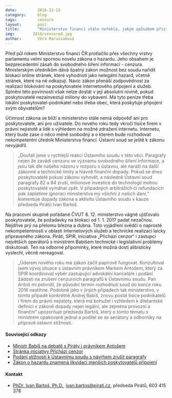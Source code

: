 ```yaml
---
date:         2016-12-15
category:     blog
tags:         cenzura
layout:       post
title:        "Ministerstvo financí stále neřeklo, jakým způsobem přistoupí k cenzurním paragrafům loterijního zákona" 
img:        2016/censored.jpg
author:       Věra Marušiaková
---
```


Před půl rokem Ministerstvo financí ČR protlačilo přes všechny vrstvy parlamentu velmi spornou novelu zákona o hazardu. Jeho obsahem je bezprecedentní zásah do svobodného šíření informací - cenzura. Ministerským úředníkům dává špatný zákon možnost bez soudu nařídit blokaci online stránek, které vyhodnotí jako nelegální hazard, včetně stránek, které na ně odkazují. Navíc zákon přenáší zodpovědnost za realizaci blokování na poskytovatele internetového připojení a služeb. Splnění této povinnosti však nelze dostát v její absolutní rovině, pokud poskytovatelé nezainvestují miliony do vybavení. Má tyto peníze třeba lokální poskytovatel-podnikatel nebo třeba obec, která poskytuje připojení svým obyvatelům?

Účinnost zákona se blíží a ministerstvo stále nemá odpověď ani pro poskytovatele, ani pro uživatele. Do nového roku tedy vkročí tisíce firem v právní nejistotě a lidé s výhledem na možné zdražení internetu. Internetu, který bude zase o něco méně svobodný a o kterém bude rozhodovat nekompetentní úředník Ministerstva financí. Ústavní soud se ještě k zákonu nevyjádřil.

> „Doufali jsme v rychlejší reakci Ústavního soudu v této věci. Paragrafy nejen že zavádí cenzuru ve významu svobodného šíření informace, a jsou tak dle našeho názoru v rozporu s ústavou, ale naráží na další zákonné a technické limity a hlavně finanční dopady. Pokud se dnes poskytovatelé pokusí zákonu vyhovět, a následně Ústavní soud paragrafy 82 a 84 zruší, milionové investice do technologií mohou poskytovatelé vymáhat zpět. V případných arbitrážích či refundacích pak zaplatíme ignoraci ministerstva my všichni z našich daní,“ komentuje dopady zákona a aktivitu Ústavního soudu v kauze předseda Pirátů Ivan Bartoš.

Na pracovní skupině pořádané ČVUT 8. 12. ministerstvo vágně ujišťovalo poskytovatele, že požadavky na blokaci od 1. 1. 2017 padat nezačnou. Nejdříve prý na přelomu března a dubna. Toto vyjádření svědčí o naprosté nekompetentnosti v oblasti Internetových služeb a technické realizaci laicky připraveného zákona. Piráti, SPIR, iniciativa „Přichází cenzor“ i zástupci největších operátorů s ministrem Babišem technické i legislativní problémy diskutovali. Ten na odborné připomínky, které možná dosti alibisticky vyslechl, věcně nereagoval.

>  „Úderem nového roku má zákon začít papírově fungovat. Konzultoval jsem vývoj situace s ústavním právníkem Markem Antošem, který za SPIR koordinoval výběr zastupující advokátní kanceláře i podání žádosti na zrušení cenzurních paragrafů k Ústavnímu soudu. Pan Antoš mi potvrdil, že původní termín rozhodnutí soud do konce roku 2016 nestihne. Podobně jako v jiných případech tak ministerstvo, v tomto případě konkrétně Andrej Babiš, znovu poslal tisíce podnikatelů i firem do právní nejistoty, která má bohužel i vzhledem k diletantské definici v zákoně dopady nejen legální, ale zejména provozní a finanční“ upozorňuje předseda Bartoš, který o tomto tématu s ministrem opakovaně jednal a podílel se se senátory a odborníky na přípravě ústavní stížnosti.


#### Související odkazy

* [Ministr Babiš na debatě s Piráty i právníkem Antošem](https://www.pirati.cz/lib/exe/fetch.php?hash=1dcfa9&media=http%3A%2F%2Fwww.blesk.cz%2Fclanek%2Fzpravy-politika%2F392199%2Fzapal-plic-vylecil-pres-obed-babis-ve-snemovne-chybel-mezi-studenty-vyrazil.html)
* [Stránka iniciativy Přichází cenzor](https://www.prichazicenzor.cz/)
* [Podání stížnosti k Ústavnímu soudu s návrhem zrušit paragrafy](http://www.lupa.cz/clanky/blokovani-webu-miri-k-ustavnimu-soudu-stiznost-podepsalo-21-senatoru/)
* [Zákon o hazardu znamená likvidaci menších poskytovatelů připojení](https://www.novinky.cz/internet-a-pc/400265-zakon-o-hazardu-znamena-likvidaci-mensich-poskytovatelu-pripojeni-varuje-sef-piratu.html)

#### Kontakt

* [PhDr. Ivan Bartoš, Ph.D.](https://www.pirati.cz/lide/ivan_bartos), [ivan.bartos@pirati.cz](ivan.bartos@pirati.cz), předseda Pirátů, 603 415 378
